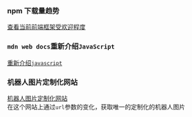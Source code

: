 ### npm 下载量趋势
[查看当前前端框架受欢迎程度](https://npmtrends.com/)  

### `mdn web docs`重新介绍`JavaScript`  
[重新介绍`javascript`](https://developer.mozilla.org/zh-CN/docs/Web/JavaScript/Language_Overview)
### 机器人图片定制化网站  
[机器人图片定制化网站](https://robohash.org/)  
在这个网站上通过`url`参数的变化，获取唯一的定制化的机器人图片  

